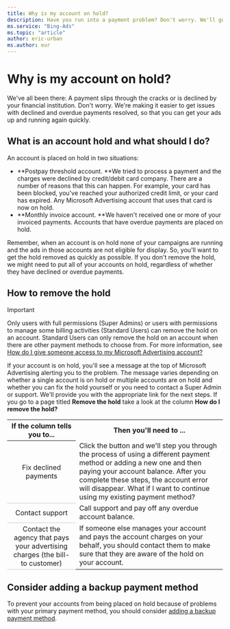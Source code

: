 ```yaml
---
title: Why is my account on hold?
description: Have you run into a payment problem? Don't worry. We'll guide you through the process of removing the hold from your account. Read this article to find out how.
ms.service: "Bing-Ads"
ms.topic: "article"
author: eric-urban
ms.author: eur
---
```


# Why is my account on hold?

We've all been there: A payment slips through the cracks or is declined by your financial institution. Don't worry. We're making it easier to get issues with declined and overdue payments resolved, so that you can get your ads up and running again quickly.

## What is an account hold and what should I do?

An account is placed on hold in two situations:

- **Postpay threshold account. **We tried to process a payment and the charges were declined by credit/debit card company. There are a number of reasons that this can happen. For example, your card has been blocked, you've reached your authorized credit limit, or your card has expired. Any Microsoft Advertising account that uses that card is now on hold.
- **Monthly invoice account. **We haven't received one or more of your invoiced payments. Accounts that have overdue payments are placed on hold.

Remember, when an account is on hold none of your campaigns are running and the ads in those accounts are not eligible for display. So, you'll want to get the hold removed as quickly as possible. If you don't remove the hold, we might need to put all of your accounts on hold, regardless of whether they have declined or overdue payments.

## How to remove the hold

> [!IMPORTANT]
> Only users with full permissions (Super Admins) or users with permissions to manage some billing activities (Standard Users) can remove the hold on an account. Standard Users can only remove the hold on an account when there are other payment methods to choose from. For more information, see [How do I give someone access to my Microsoft Advertising account?](./hlp_BA_CONC_SSUserRoles.md)

If your account is on hold, you'll see a message at the top of Microsoft Advertising alerting you to the problem. The message varies depending on whether a single account is on hold or multiple accounts are on hold and whether you can fix the hold yourself or you need to contact a Super Admin or support. We'll provide you with the appropriate link for the next steps. If you go to a page titled **Remove the hold** take a look at the column **How do I remove the hold?**

<table>
  <tr>
    <th scope="col">If the column tells you to...</th>
    <th scope="col">Then you'll need to ...</th>
  </tr>
  <tr>
    <th style="font-weight:normal;background-color:transparent;border-bottom:solid 1px #ccc" scope="row">Fix declined payments</th>
    <td>Click the button and we'll step you through the process of using a different payment method or adding a new one and then paying your account balance. After you complete these steps, the account error will disappear.  What if I want to continue using my existing payment method?</td>
  </tr>
  <tr>
    <th style="font-weight:normal;background-color:transparent;border-bottom:solid 1px #ccc" scope="row">Contact support</th>
    <td>Call support and pay off any overdue account balance.
      </td>
  </tr>
  <tr>
    <th style="font-weight:normal;background-color:transparent;border-bottom:solid 1px #ccc" scope="row">Contact the agency that pays your advertising charges (the bill-to customer)</th>
    <td>If someone else manages your account and pays the account charges on your behalf, you should contact them to make sure that they are aware of the hold on your account.
      </td>
  </tr>
</table>

## Consider adding a backup payment method

To prevent your accounts from being placed on hold because of problems with your primary payment method, you should consider [adding a backup payment method](./hlp_BA_PROC_AddBackupPM.md).



